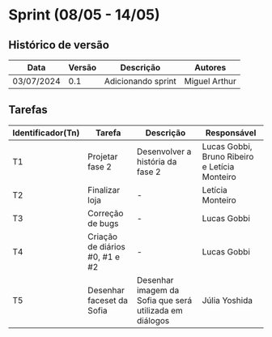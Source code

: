 # Sprint (08/05 - 14/05)

## Histórico de versão

|Data|Versão|Descrição|Autores|
|--|--|--|--|
|03/07/2024|0.1|Adicionando sprint|Miguel Arthur|

## Tarefas

|Identificador(Tn)|Tarefa|Descrição|Responsável|
|--|--|--|--|
|T1|Projetar fase 2|Desenvolver a história da fase 2|Lucas Gobbi, Bruno Ribeiro e Letícia Monteiro|
|T2|Finalizar loja|-|Letícia Monteiro|
|T3|Correção de bugs|-|Lucas Gobbi|
|T4|Criação de diários #0, #1 e #2|-|Lucas Gobbi|
|T5|Desenhar faceset da Sofia|Desenhar imagem da Sofia que será utilizada em diálogos|Júlia Yoshida|
